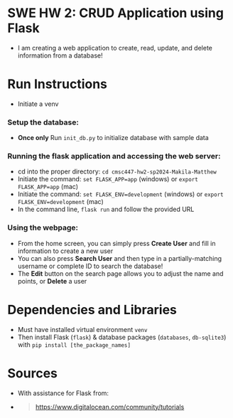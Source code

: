 # SWE HW 2: CRUD Application using Flask
* I am creating a web application to create, read, update, and delete information from a database!

# Run Instructions
* Initiate a venv

### Setup the database:
* **Once only** Run `init_db.py` to initialize database with sample data

### Running the flask application and accessing the web server: 
* cd into the proper directory: `cd cmsc447-hw2-sp2024-Makila-Matthew`
* Initiate the command: `set FLASK_APP=app` (windows) or `export FLASK_APP=app` (mac)
* Initiate the command: `set FLASK_ENV=development` (windows) or `export FLASK_ENV=development` (mac)
* In the command line, `flask run` and follow the provided URL

### Using the webpage:
* From the home screen, you can simply press **Create User** and fill in information to create a new user
* You can also press **Search User** and then type in a partially-matching username or complete ID to search the database!
* The **Edit** button on the search page allows you to adjust the name and points, or **Delete** a user

# Dependencies and Libraries
* Must have installed virtual environment `venv`
* Then install Flask (`flask`) & database packages (`databases`, `db-sqlite3`) with `pip install [the_package_names]`

# Sources
* With assistance for Flask from: 
* > https://www.digitalocean.com/community/tutorials
